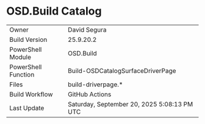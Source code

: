 ﻿# OSD.Build Catalog

| | |
|-|-|
| Owner | David Segura |
| Build Version | 25.9.20.2 |
| PowerShell Module | OSD.Build |
| PowerShell Function | Build-OSDCatalogSurfaceDriverPage |
| Files | build-driverpage.* |
| Build Workflow | GitHub Actions |
| Last Update | Saturday, September 20, 2025 5:08:13 PM UTC |
